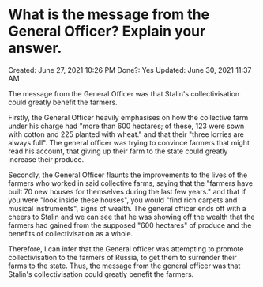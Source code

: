 # What is the message from the General Officer? Explain your answer.

Created: June 27, 2021 10:26 PM
Done?: Yes
Updated: June 30, 2021 11:37 AM

The message from the General Officer was that Stalin's collectivisation could greatly benefit the farmers.

Firstly, the General Officer heavily emphasises on how the collective farm under his charge had "more than 600 hectares; of these, 123 were sown with cotton and 225 planted with wheat." and that their "three lorries are always full". The general officer was trying to convince farmers that might read his account, that giving up their farm to the state could greatly increase their produce.

Secondly, the General Officer flaunts the improvements to the lives of the farmers who worked in said collective farms, saying that the "farmers have built 70 new houses for themselves during the last few years." and that if you were "look inside these houses", you would "find rich carpets and musical instruments", signs of wealth. The general officer ends off with a cheers to Stalin and we can see that he was showing off the wealth that the farmers had gained from the supposed "600 hectares" of produce and the benefits of collectivisation as a whole.

Therefore, I can infer that the General officer was attempting to promote collectivisation to the farmers of Russia, to get them to surrender their farms to the state. Thus, the message from the general officer was that Stalin's collectivisation could greatly benefit the farmers.